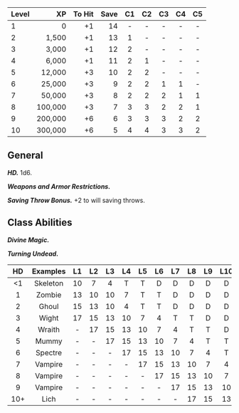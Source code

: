 | Level |      XP | To Hit | Save | C1  | C2  | C3  | C4  | C5  |
| ----- | ------: | -----: | ---: | :-: | :-: | :-: | :-: | :-: |
| 1     |       0 |     +1 |   14 |  -  |  -  |  -  |  -  |  -  |
| 2     |   1,500 |     +1 |   13 |  1  |  -  |  -  |  -  |  -  |
| 3     |   3,000 |     +1 |   12 |  2  |  -  |  -  |  -  |  -  |
| 4     |   6,000 |     +1 |   11 |  2  |  1  |  -  |  -  |  -  |
| 5     |  12,000 |     +3 |   10 |  2  |  2  |  -  |  -  |  -  |
| 6     |  25,000 |     +3 |    9 |  2  |  2  |  1  |  1  |  -  |
| 7     |  50,000 |     +3 |    8 |  2  |  2  |  2  |  1  |  1  |
| 8     | 100,000 |     +3 |    7 |  3  |  3  |  2  |  2  |  1  |
| 9     | 200,000 |     +6 |    6 |  3  |  3  |  3  |  2  |  2  |
| 10    | 300,000 |     +6 |    5 |  4  |  4  |  3  |  3  |  2  |

## General

***HD.*** 1d6.

***Weapons and Armor Restrictions.***

***Saving Throw Bonus.*** +2 to will saving throws.

## Class Abilities
***Divine Magic.***

***Turning Undead.***

| HD | Examples | L1 | L2 | L3 | L4 | L5 | L6 | L7 | L8 | L9 | L10 |
| :-: | :-: | :-: | :-: | :-: | :-: | :-: | :-: | :-: | :-: | :-: | :-: |
| <1 | Skeleton | 10 | 7 | 4 | T | T | D | D | D | D | D |
| 1 | Zombie | 13 | 10 | 10 | 7 | T | T | D | D | D | D |
| 2 | Ghoul | 15 | 13 | 10 | 4 | T | T | D | D | D | D |
| 3 | Wight | 17 | 15 | 13 | 10 | 7 | 4 | T | T | D | D |
| 4 | Wraith | - | 17 | 15 | 13 | 10 | 7 | 4 | T | T | D |
| 5 | Mummy | - | - | 17 | 15 | 13 | 10 | 7 | 4 | T | T |
| 6 | Spectre | - | - | - | 17 | 15 | 13 | 10 | 7 | 4 | T |
| 7 | Vampire | - | - | - | - | 17 | 15 | 13 | 10 | 7 | 4 |
| 8 | Vampire | - |  - | - | - | - | 17 | 15 | 13 | 10 | 7 |
| 9 | Vampire | - | - |  - | - | - | - | 17 | 15 | 13 | 10 |
| 10+ | Lich | - | - | - |  - | - | - | - | 17 | 15 | 13 |